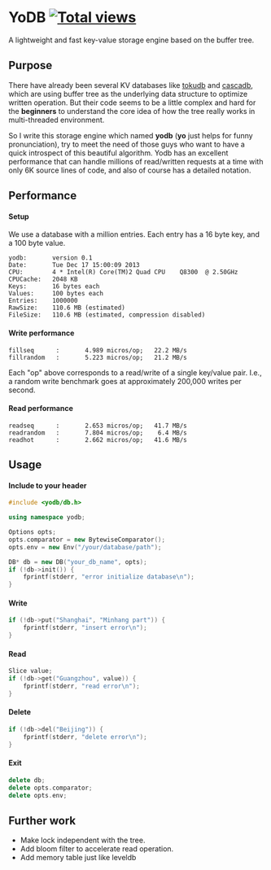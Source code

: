YoDB [![Total views](https://sourcegraph.com/api/repos/github.com/kedebug/yodb/counters/views.png)](https://sourcegraph.com/github.com/kedebug/yodb)
====

A lightweight and fast key-value storage engine based on the buffer tree.

## Purpose
There have already been several KV databases like [tokudb](https://github.com/Tokutek/ft-index) and  [cascadb](https://github.com/weicao/cascadb), which are using buffer tree as the underlying data structure to optimize written operation. But their code seems to be a little complex and hard for the __beginners__ to understand the core idea of how the tree really works in multi-threaded environment.

So I write this storage engine which named __yodb__ (__yo__ just helps for funny pronunciation), try to meet the need of those guys who want to have a quick introspect of this beautiful algorithm. Yodb has an excellent performance that can handle millions of read/written requests at a time with only 6K source lines of code, and also of course has a detailed notation.

## Performance
#### Setup
We use a database with a million entries. Each entry has a 16 byte key, and a 100 byte value.
```
yodb:       version 0.1
Date:       Tue Dec 17 15:00:09 2013
CPU:        4 * Intel(R) Core(TM)2 Quad CPU    Q8300  @ 2.50GHz
CPUCache:   2048 KB
Keys:       16 bytes each
Values:     100 bytes each 
Entries:    1000000
RawSize:    110.6 MB (estimated)
FileSize:   110.6 MB (estimated, compression disabled)
```
#### Write performance
```
fillseq      :       4.989 micros/op;   22.2 MB/s     
fillrandom   :       5.223 micros/op;   21.2 MB/s 
```
Each "op" above corresponds to a read/write of a single key/value pair. I.e., a random write benchmark goes at approximately 200,000 writes per second.

#### Read performance
```
readseq      :       2.653 micros/op;   41.7 MB/s  
readrandom   :       7.804 micros/op;    6.4 MB/s  
readhot      :       2.662 micros/op;   41.6 MB/s  
```


## Usage
#### Include to your header
```cpp
#include <yodb/db.h>

using namespace yodb;

Options opts;
opts.comparator = new BytewiseComparator();
opts.env = new Env("/your/database/path");

DB* db = new DB("your_db_name", opts);
if (!db->init()) {
    fprintf(stderr, "error initialize database\n");
}
```
#### Write
```cpp
if (!db->put("Shanghai", "Minhang part")) {
    fprintf(stderr, "insert error\n");
}
```
#### Read
```cpp
Slice value;
if (!db->get("Guangzhou", value)) {
    fprintf(stderr, "read error\n");
}
```
#### Delete
```cpp
if (!db->del("Beijing")) {
    fprintf(stderr, "delete error\n");
}
```
#### Exit
```cpp
delete db;
delete opts.comparator;
delete opts.env;
```

## Further work
- Make lock independent with the tree.
- Add bloom filter to accelerate read operation.
- Add memory table just like leveldb
